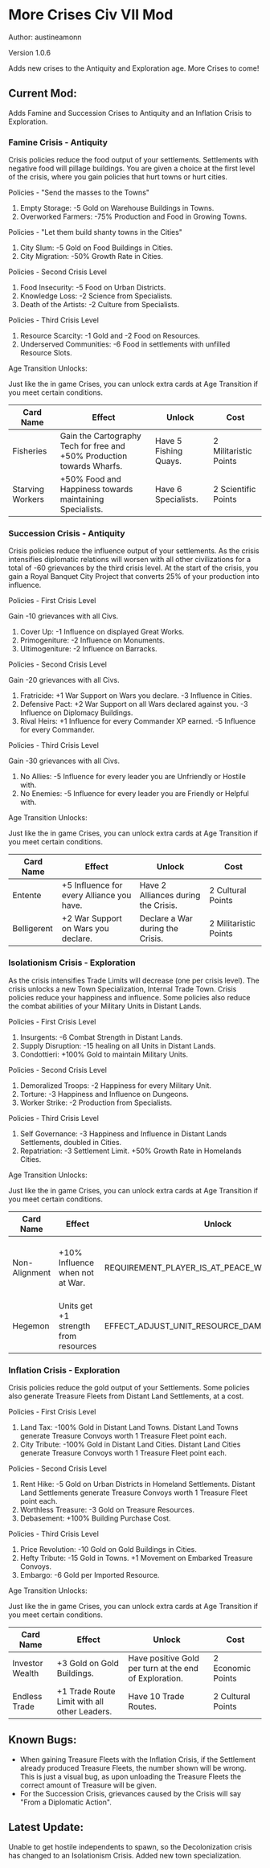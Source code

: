 # More Crises Civ VII Mod

Author: austineamonn

Version 1.0.6

Adds new crises to the Antiquity and Exploration age. More Crises to come!

## Current Mod:

Adds Famine and Succession Crises to Antiquity and an Inflation Crisis to Exploration.

### Famine Crisis - Antiquity

Crisis policies reduce the food output of your settlements. Settlements with negative food will pillage buildings. You are given a choice at the first level of the crisis, where you gain policies that hurt towns or hurt cities.

Policies - "Send the masses to the Towns"

<ol>
    <li>Empty Storage: -5 Gold on Warehouse Buildings in Towns.</li>
    <li>Overworked Farmers: -75% Production and Food in Growing Towns.</li>
</ol>

Policies - "Let them build shanty towns in the Cities"

<ol>
    <li>City Slum: -5 Gold on Food Buildings in Cities.</li>
    <li>City Migration: -50% Growth Rate in Cities.</li>
</ol>

Policies - Second Crisis Level

<ol>
    <li>Food Insecurity: -5 Food on Urban Districts.</li>
    <li>Knowledge Loss: -2 Science from Specialists.</li>
    <li>Death of the Artists: -2 Culture from Specialists.</li>
</ol>

Policies - Third Crisis Level

<ol>
    <li>Resource Scarcity: -1 Gold and -2 Food on Resources.</li>
    <li>Underserved Communities: -6 Food in settlements with unfilled Resource Slots.</li>
</ol>

Age Transition Unlocks:

Just like the in game Crises, you can unlock extra cards at Age Transition if you meet certain conditions.

<table>
    <thead>
        <tr>
            <th>Card Name</th>
            <th>Effect</th>
            <th>Unlock</th>
            <th>Cost</th>
        </tr>
    </thead>
    <tbody>
        <tr>
            <td>Fisheries</td>
            <td>Gain the Cartography Tech for free and +50% Production towards Wharfs.</td>
            <td>Have 5 Fishing Quays.</td>
            <td>2 Militaristic Points</td>
        </tr>
        <tr>
            <td>Starving Workers</td>
            <td>+50% Food and Happiness towards maintaining Specialists.</td>
            <td>Have 6 Specialists.</td>
            <td>2 Scientific Points</td>
        </tr>
    </tbody>
</table>

### Succession Crisis - Antiquity

Crisis policies reduce the influence output of your settlements. As the crisis intensifies diplomatic relations will worsen with all other civilizations for a total of -60 grievances by the third crisis level. At the start of the crisis, you gain a Royal Banquet City Project that converts 25% of your production into influence.

Policies - First Crisis Level

Gain -10 grievances with all Civs.

<ol>
    <li>Cover Up: -1 Influence on displayed Great Works.</li>
    <li>Primogeniture: -2 Influence on Monuments.</li>
    <li>Ultimogeniture: -2 Influence on Barracks.</li>
</ol>

Policies - Second Crisis Level

Gain -20 grievances with all Civs.

<ol>
    <li>Fratricide: +1 War Support on Wars you declare. -3 Influence in Cities.</li>
    <li>Defensive Pact: +2 War Support on all Wars declared against you. -3 Influence on Diplomacy Buildings.</li>
    <li>Rival Heirs: +1 Influence for every Commander XP earned. -5 Influence for every Commander.</li>
</ol>

Policies - Third Crisis Level

Gain -30 grievances with all Civs.

<ol>
    <li>No Allies: -5 Influence for every leader you are Unfriendly or Hostile with.</li>
    <li>No Enemies: -5 Influence for every leader you are Friendly or Helpful with.</li>
</ol>

Age Transition Unlocks:

Just like the in game Crises, you can unlock extra cards at Age Transition if you meet certain conditions.

<table>
    <thead>
        <tr>
            <th>Card Name</th>
            <th>Effect</th>
            <th>Unlock</th>
            <th>Cost</th>
        </tr>
    </thead>
    <tbody>
        <tr>
            <td>Entente</td>
            <td>+5 Influence for every Alliance you have.</td>
            <td>Have 2 Alliances during the Crisis.</td>
            <td>2 Cultural Points</td>
        </tr>
        <tr>
            <td>Belligerent</td>
            <td>+2 War Support on Wars you declare.</td>
            <td>Declare a War during the Crisis.</td>
            <td>2 Militaristic Points</td>
        </tr>
    </tbody>
</table>

### Isolationism Crisis - Exploration

As the crisis intensifies Trade Limits will decrease (one per crisis level). The crisis unlocks a new Town Specialization, Internal Trade Town. Crisis policies reduce your happiness and influence. Some policies also reduce the combat abilities of your Military Units in Distant Lands.

Policies - First Crisis Level

<ol>
    <li>Insurgents: -6 Combat Strength in Distant Lands.</li>
    <li>Supply Disruption: -15 healing on all Units in Distant Lands.</li>
    <li>Condottieri: +100% Gold to maintain Military Units.</li>
</ol>

Policies - Second Crisis Level

<ol>
    <li>Demoralized Troops: -2 Happiness for every Military Unit.</li>
    <li>Torture: -3 Happiness and Influence on Dungeons.</li>
    <li>Worker Strike: -2 Production from Specialists.</li>
</ol>

Policies - Third Crisis Level

<ol>
    <li>Self Governance: -3 Happiness and Influence in Distant Lands Settlements, doubled in Cities.</li>
    <li>Repatriation: -3 Settlement Limit. +50% Growth Rate in Homelands Cities.</li>
</ol>

Age Transition Unlocks:

Just like the in game Crises, you can unlock extra cards at Age Transition if you meet certain conditions.

<table>
    <thead>
        <tr>
            <th>Card Name</th>
            <th>Effect</th>
            <th>Unlock</th>
            <th>Cost</th>
        </tr>
    </thead>
    <tbody>
        <tr>
            <td>Non-Alignment</td>
            <td>+10% Influence when not at War.</td>
            <td>REQUIREMENT_PLAYER_IS_AT_PEACE_WITH_ALL_MAJORS</td>
            <td>Have no Distant Land Settlements when the Age ends.</td>
            <td>REQUIREMENT_PLAYER_HAS_X_SETTLEMENTS_FOREIGN_HEMISPHERE</td>
            <td>2 Cultural Points</td>
        </tr>
        <tr>
            <td>Hegemon</td>
            <td>Units get +1 strength from resources</td>
            <td>EFFECT_ADJUST_UNIT_RESOURCE_DAMAGE</td>
            <td>Conquered 2 distant land settlements</td>
            <td>REQUIREMENT_PLAYER_CONQUERED_X_CITIES</td>
            <td>2 Militaristic Points</td>
        </tr>
    </tbody>
</table>

### Inflation Crisis - Exploration

Crisis policies reduce the gold output of your Settlements. Some policies also generate Treasure Fleets from Distant Land Settlements, at a cost.

Policies - First Crisis Level

<ol>
    <li>Land Tax: -100% Gold in Distant Land Towns. Distant Land Towns generate Treasure Convoys worth 1 Treasure Fleet point each.</li>
    <li>City Tribute: -100% Gold in Distant Land Cities. Distant Land Cities generate Treasure Convoys worth 1 Treasure Fleet point each.</li>
</ol>

Policies - Second Crisis Level

<ol>
    <li>Rent Hike: -5 Gold on Urban Districts in Homeland Settlements. Distant Land Settlements generate Treasure Convoys worth 1 Treasure Fleet point each.</li>
    <li>Worthless Treasure: -3 Gold on Treasure Resources.</li>
    <li>Debasement: +100% Building Purchase Cost.</li>
</ol>

Policies - Third Crisis Level

<ol>
    <li>Price Revolution: -10 Gold on Gold Buildings in Cities.</li>
    <li>Hefty Tribute: -15 Gold in Towns. +1 Movement on Embarked Treasure Convoys.</li>
    <li>Embargo: -6 Gold per Imported Resource.</li>
</ol>

Age Transition Unlocks:

Just like the in game Crises, you can unlock extra cards at Age Transition if you meet certain conditions.

<table>
    <thead>
        <tr>
            <th>Card Name</th>
            <th>Effect</th>
            <th>Unlock</th>
            <th>Cost</th>
        </tr>
    </thead>
    <tbody>
        <tr>
            <td>Investor Wealth</td>
            <td>+3 Gold on Gold Buildings.</td>
            <td>Have positive Gold per turn at the end of Exploration.</td>
            <td>2 Economic Points</td>
        </tr>
        <tr>
            <td>Endless Trade</td>
            <td>+1 Trade Route Limit with all other Leaders.</td>
            <td>Have 10 Trade Routes.</td>
            <td>2 Cultural Points</td>
        </tr>
    </tbody>
</table>

## Known Bugs:

<ul>
    <li>When gaining Treasure Fleets with the Inflation Crisis, if the Settlement already produced Treasure Fleets, the number shown will be wrong. This is just a visual bug, as upon unloading the Treasure Fleets the correct amount of Treasure will be given.</li>
    <li>For the Succession Crisis, grievances caused by the Crisis will say "From a Diplomatic Action".</li>
</ul>

## Latest Update:

Unable to get hostile independents to spawn, so the Decolonization crisis has changed to an Isolationism Crisis. Added new town specialization.